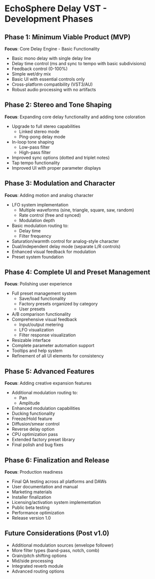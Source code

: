 # EchoSphere Delay VST - Development Phases

## Phase 1: Minimum Viable Product (MVP)
**Focus**: Core Delay Engine - Basic Functionality
* Basic mono delay with single delay line
* Delay time control (ms and sync to tempo with basic subdivisions)
* Feedback control (0-100%)
* Simple wet/dry mix
* Basic UI with essential controls only
* Cross-platform compatibility (VST3/AU)
* Robust audio processing with no artifacts

## Phase 2: Stereo and Tone Shaping
**Focus**: Expanding core delay functionality and adding tone coloration
* Upgrade to full stereo capabilities
  * Linked stereo mode
  * Ping-pong delay mode
* In-loop tone shaping
  * Low-pass filter
  * High-pass filter
* Improved sync options (dotted and triplet notes)
* Tap tempo functionality
* Improved UI with proper parameter displays

## Phase 3: Modulation and Character
**Focus**: Adding motion and analog character
* LFO system implementation
  * Multiple waveforms (sine, triangle, square, saw, random)
  * Rate control (free and synced)
  * Modulation depth
* Basic modulation routing to:
  * Delay time
  * Filter frequency
* Saturation/warmth control for analog-style character
* Dual/independent delay mode (separate L/R controls)
* Enhanced visual feedback for modulation
* Preset system foundation

## Phase 4: Complete UI and Preset Management
**Focus**: Polishing user experience
* Full preset management system
  * Save/load functionality
  * Factory presets organized by category
  * User presets
* A/B comparison functionality
* Comprehensive visual feedback
  * Input/output metering
  * LFO visualization
  * Filter response visualization
* Resizable interface
* Complete parameter automation support
* Tooltips and help system
* Refinement of all UI elements for consistency

## Phase 5: Advanced Features
**Focus**: Adding creative expansion features
* Additional modulation routing to:
  * Pan
  * Amplitude
* Enhanced modulation capabilities
* Ducking functionality
* Freeze/Hold feature
* Diffusion/smear control
* Reverse delay option
* CPU optimization pass
* Extended factory preset library
* Final polish and bug fixes

## Phase 6: Finalization and Release
**Focus**: Production readiness
* Final QA testing across all platforms and DAWs
* User documentation and manual
* Marketing materials
* Installer finalization
* Licensing/activation system implementation
* Public beta testing
* Performance optimization
* Release version 1.0

## Future Considerations (Post v1.0)
* Additional modulation sources (envelope follower)
* More filter types (band-pass, notch, comb)
* Grain/pitch shifting options
* Mid/side processing
* Integrated reverb module
* Advanced routing options 
